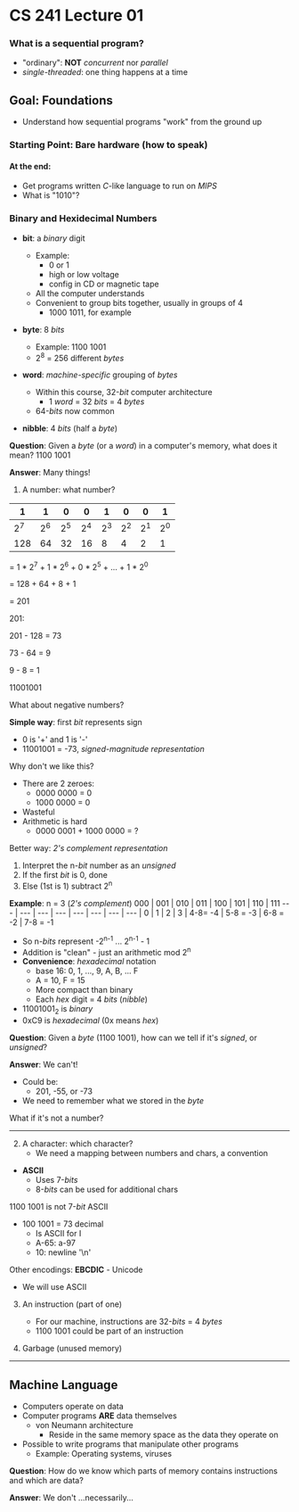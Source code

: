 # CS 241 Lecture 01

### What is a sequential program?
- "ordinary": **NOT** _concurrent_ nor _parallel_ 
- _single-threaded_: one thing happens at a time

## Goal: Foundations
- Understand how sequential programs "work" from the ground up

### Starting Point: Bare hardware (how to speak)
#### At the end:
- Get programs written _C_-like language to run on _MIPS_
- What is "1010"?

### Binary and Hexidecimal Numbers
- **bit**: a _binary_ digit
    - Example:
        -  0 or 1 
        -  high or low voltage
        -  config in CD or magnetic tape
    - All the computer understands
    - Convenient to group bits together, usually in groups of 4
        - 1000 1011, for example
- **byte**: 8 _bits_
    - Example: 1100 1001
    - 2<sup>8</sup> = 256 different _bytes_
- **word**: _machine-specific_ grouping of _bytes_
    - Within this course, 32-_bit_ computer architecture
        - 1 _word_ = 32 _bits_ = 4 _bytes_
    - 64-_bits_ now common 

- **nibble**: 4 _bits_ (half a _byte_)

**Question**: Given a _byte_ (or a _word_) in a computer's memory, what does it mean? 1100 1001

**Answer**: Many things!

1. A number: what number?
   
1 | 1 | 0 | 0  | 1 | 0 | 0 | 1
--- | --- | --- | --- | --- | --- | --- | --- |
2<sup>7</sup> | 2<sup>6</sup> | 2<sup>5</sup> | 2<sup>4</sup>  | 2<sup>3</sup> | 2<sup>2</sup> | 2<sup>1</sup> | 2<sup>0</sup>
128 | 64 | 32 | 16  | 8 | 4 | 2 | 1

= 1 * 2<sup>7</sup> + 1 * 2<sup>6</sup> + 0 * 2<sup>5</sup> + ... + 1 * 2<sup>0</sup>

=  128 + 64 + 8 + 1

= 201

201:

201 - 128 = 73

73 - 64 = 9

9 - 8 = 1

11001001

What about negative numbers?

**Simple way**: first *bit* represents sign
- 0 is '+' and 1 is '-'
- 11001001 = -73, *signed-magnitude representation*

Why don't we like this?
- There are 2 zeroes:
    - 0000 0000 = 0
    - 1000 0000 = 0
- Wasteful
- Arithmetic is hard
    - 0000 0001 + 1000 0000 = ?

Better way: *2's complement representation*

1. Interpret the n-*bit* number as an *unsigned*
2. If the first *bit* is 0, done
3. Else (1st is 1) subtract 2<sup>n</sup>

**Example**:  n = 3 (*2's complement*)
000 | 001 | 010 | 011 | 100 | 101 | 110 | 111
--- | --- | --- | --- | --- | --- | --- | --- |
0 | 1 | 2 | 3 | 4-8= -4 | 5-8 = -3 | 6-8 = -2 | 7-8 = -1

- So n-*bits* represent -2<sup>n-1</sup> ... 2<sup>n-1</sup> - 1
- Addition is "clean" - just an arithmetic mod 2<sup>n</sup>
- **Convenience**: *hexadecimal* notation
    - base 16: 0, 1, ..., 9, A, B, ... F
    - A = 10, F = 15
    - More compact than binary
    - Each *hex* digit = 4 *bits* (*nibble*)
- 11001001<sub>2</sub> is *binary*
-  0xC9 is *hexadecimal* (0x means *hex*)

**Question**: Given a *byte* (1100 1001), how can we tell if it's *signed*, or *unsigned*?

**Answer**: We can't!
- Could be:
    - 201, -55, or -73
- We need to remember what we stored in the *byte*

What if it's not a number?

---

2. A character: which character?
    - We need a mapping between numbers and chars, a convention

- **ASCII**
    - Uses 7-*bits*
    - 8-*bits* can be used for additional chars

1100 1001 is not 7-*bit* ASCII
- 100 1001 = 73 decimal
    - Is ASCII for I
    - A-65: a-97
    - 10: newline '\n'

Other encodings: **EBCDIC** - Unicode
- We will use ASCII

3. An instruction (part of one)
    - For our machine, instructions are 32-*bits* = 4 *bytes*
    - 1100 1001 could be part of an instruction

4. Garbage (unused memory)

---

## Machine Language
- Computers operate on data
- Computer programs **ARE** data themselves
    - von Neumann architecture
        - Reside in the same memory space as the data they operate on
- Possible to write programs that manipulate other programs
    - Example: Operating systems, viruses

**Question**: How do we know which parts of memory contains instructions and which are data?

**Answer**: We don't ...necessarily...
